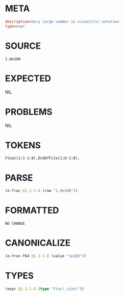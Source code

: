 # META
~~~ini
description=Very large number in scientific notation
type=expr
~~~
# SOURCE
~~~roc
1.0e100
~~~
# EXPECTED
NIL
# PROBLEMS
NIL
# TOKENS
~~~zig
Float(1:1-1:8),EndOfFile(1:8-1:8),
~~~
# PARSE
~~~clojure
(e-frac @1.1-1.8 (raw "1.0e100"))
~~~
# FORMATTED
~~~roc
NO CHANGE
~~~
# CANONICALIZE
~~~clojure
(e-frac-f64 @1.1-1.8 (value "1e100"))
~~~
# TYPES
~~~clojure
(expr @1.1-1.8 (type "Frac(_size)"))
~~~
